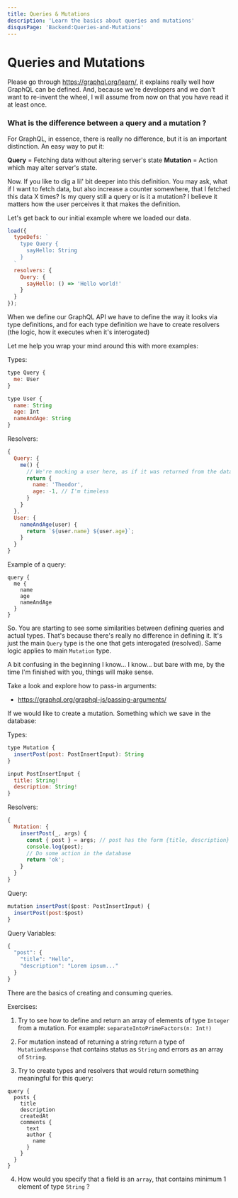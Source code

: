 ```yaml
---
title: Queries & Mutations
description: 'Learn the basics about queries and mutations'
disqusPage: 'Backend:Queries-and-Mutations'
---
```


# Queries and Mutations

Please go through https://graphql.org/learn/, it explains really well how GraphQL can be defined. And, because we're developers and we don't want to re-invent the wheel, I will assume from now on that you have read it at least once.

### What is the difference between a query and a mutation ?

For GraphQL, in essence, there is really no difference, but it is an important distinction. An easy way to put it:

**Query** = Fetching data without altering server's state
**Mutation** = Action which may alter server's state.

Now. If you like to dig a lil' bit deeper into this definition. You may ask, what if I want to fetch data, but also increase a counter somewhere, that I fetched this data X times? Is my query still a query or is it a mutation? I believe it matters how the user perceives it that makes the definition.

Let's get back to our initial example where we loaded our data.

```js
load({
  typeDefs: `
    type Query {
      sayHello: String
    }
  `
  resolvers: {
    Query: {
      sayHello: () => 'Hello world!'
    }
  }
});
```

When we define our GraphQL API we have to define the way it looks via type definitions, and for each type definition we have to create resolvers (the logic, how it executes when it's interogated)

Let me help you wrap your mind around this with more examples:

Types:

```js
type Query {
  me: User
}

type User {
  name: String
  age: Int
  nameAndAge: String
}
```

Resolvers:

```js
{
  Query: {
    me() {
      // We're mocking a user here, as if it was returned from the database
      return {
        name: 'Theodor',
        age: -1, // I'm timeless
      }
    }
  },
  User: {
    nameAndAge(user) {
      return `${user.name} ${user.age}`;
    }
  }
}
```

Example of a query:

```
query {
  me {
    name
    age
    nameAndAge
  }
}
```

So. You are starting to see some similarities between defining queries and actual types. That's because there's really no difference in defining it. It's just the main `Query` type is the one that gets interogated (resolved). Same logic applies to main `Mutation` type.

A bit confusing in the beginning I know... I know... but bare with me, by the time I'm finished with you, things will make sense.

Take a look and explore how to pass-in arguments:

- https://graphql.org/graphql-js/passing-arguments/

If we would like to create a mutation. Something which we save in the database:

Types:

```js
type Mutation {
  insertPost(post: PostInsertInput): String
}

input PostInsertInput {
  title: String!
  description: String!
}
```

Resolvers:

```js
{
  Mutation: {
    insertPost(_, args) {
      const { post } = args; // post has the form {title, description}
      console.log(post);
      // Do some action in the database
      return 'ok';
    }
  }
}
```

Query:

```js
mutation insertPost($post: PostInsertInput) {
  insertPost(post:$post)
}
```

Query Variables:

```js
{
  "post": {
    "title": "Hello",
    "description": "Lorem ipsum..."
  }
}
```

There are the basics of creating and consuming queries.

Exercises:

1. Try to see how to define and return an array of elements of type `Integer` from a mutation. For example: `separateIntoPrimeFactors(n: Int!)`

2. For mutation instead of returning a string return a type of `MutationResponse` that contains status as `String` and errors as an array of `String`.

3. Try to create types and resolvers that would return something meaningful for this query:

```
query {
  posts {
    title
    description
    createdAt
    comments {
      text
      author {
        name
      }
    }
  }
}
```

4. How would you specify that a field is an `array`, that contains minimum 1 element of type `String` ?
